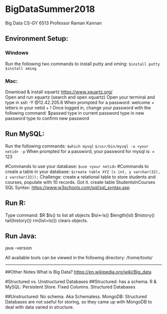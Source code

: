 # BigDataSummer2018
Big Data CS-GY 6513 Professor Raman Kannan

## Environment Setup:
### Windows
Run the following two commands to install putty and xming:
`$install putty`
`$install xming`

### Mac:
Download & install xquartz 
https://www.xquartz.org/  
Open and run xquartz (search and open xquartz)
Open your terminal and type in 
ssh -Y <your netid>@12.42.205.8
When prompted for a password:
welcome + letters in your netid + !
Once logged in, change your password with the following command:
$passwd
type in current password 
type in new password
type to confirm new password

## Run MySQL:
Run the following commands: 
`$which mysql`
`$/usr/bin/mysql -u <your netid> -p`
When prompted for a password, your password for mysql is:
<your netid> + 123

#Commands to use your database:
`$use <your netid>`
#Commands to create a table in your database: 
`$create table XYZ (x int, y varchar(32), z varchar(32));`
Challenge: create a relational table to store students and courses, populate with 10 records. Got it. 
create table StudentsInCourses 
SQL Syntax: 
https://www.w3schools.com/sql/sql_syntax.asp

## Run R: 
Type command:
$R
$ls() to list all objects
$lsl<-ls()
$length(lsl)
$history()
tail(history())
rm(list=ls()) clears objects. 

## Run Java: 
java -version


All available tools can be viewed in the following directory: 
/home/tools/


--- 
##Other Notes
What is Big Data? 
https://en.wikipedia.org/wiki/Big_data

#Structured vs. Unstructured Databases
##Structured: 
has a schema. 
R & MySQL: Persistent Store. Fixed Columns. Structured Databases 

##Unstructured:
No schema. Aka Schemaless. 
MongoDB: Structured Databases are not useful for storing, so they came up with MongoDB to deal with data varied in structure.
